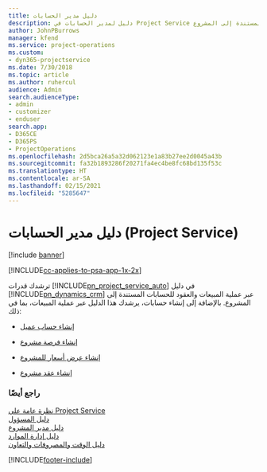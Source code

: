 ```yaml
---
title: دليل مدير الحسابات
description: دليل لمدير الحسابات في Project Service يرشدك عبر عملية المبيعات والعقود للحسابات المستندة إلى المشروع.
author: JohnPBurrows
manager: kfend
ms.service: project-operations
ms.custom:
- dyn365-projectservice
ms.date: 7/30/2018
ms.topic: article
ms.author: ruhercul
audience: Admin
search.audienceType:
- admin
- customizer
- enduser
search.app:
- D365CE
- D365PS
- ProjectOperations
ms.openlocfilehash: 2d5bca26a5a32d062123e1a83b27ee2d0045a43b
ms.sourcegitcommit: fa32b1893286f20271fa4ec4be8fc68bd135f53c
ms.translationtype: HT
ms.contentlocale: ar-SA
ms.lasthandoff: 02/15/2021
ms.locfileid: "5285647"
---
```

# <a name="account-manager-guide-project-service"></a>دليل مدير الحسابات (Project Service)

[!include [banner](../includes/psa-now-project-operations.md)]

[!INCLUDE[cc-applies-to-psa-app-1x-2x](../includes/cc-applies-to-psa-app-1x-2x.md)]

ترشدك قدرات [!INCLUDE[pn_project_service_auto](../includes/pn-project-service-auto.md)] في دليل [!INCLUDE[pn_dynamics_crm](../includes/pn-dynamics-crm.md)] عبر عملية المبيعات والعقود للحسابات المستندة إلى المشروع. بالإضافة إلى إنشاء حسابات، يرشدك هذا الدليل عبر عملية المبيعات، بما في ذلك:  
  
-   [إنشاء حساب عميل](../psa/create-customer-account.md)  
  
-   [إنشاء فرصة مشروع](../psa/create-project-opportunity.md)  
  
-   [إنشاء عرض أسعار للمشروع](../psa/create-project-quote.md)  
  
-   [إنشاء عقد مشروع](../psa/create-project-contract.md)  
  
  
### <a name="see-also"></a>راجع أيضًا  
 [نظرة عامة على Project Service](../psa/overview.md)   
 [دليل المسؤول](../psa/admin-guide.md)   
 [دليل مدير المشروع](../psa/project-manager-guide.md)   
 [دليل إدارة الموارد](../psa/resource-manager-guide.md)   
 [دليل الوقت والمصروفات والتعاون](../psa/time-expense-collaboration-guide.md)


[!INCLUDE[footer-include](../includes/footer-banner.md)]